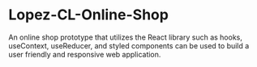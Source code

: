 # Lopez-CL-Online-Shop
An online shop prototype that utilizes the React library such as hooks, useContext, useReducer, and styled components can be used to build a user friendly and responsive web application.

